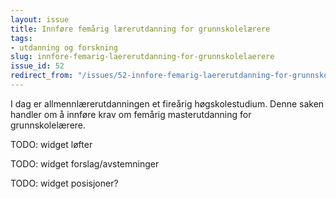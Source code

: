 ```yaml
---
layout: issue
title: Innføre femårig lærerutdanning for grunnskolelærere
tags:
- utdanning og forskning
slug: innfore-femarig-laererutdanning-for-grunnskolelaerere
issue_id: 52
redirect_from: "/issues/52-innfore-femarig-laererutdanning-for-grunnskolelaerere"
---
```


I dag er allmennlærerutdanningen et fireårig høgskolestudium. Denne saken handler om å innføre krav om femårig masterutdanning for grunnskolelærere.

TODO: widget løfter

TODO: widget forslag/avstemninger

TODO: widget posisjoner?

